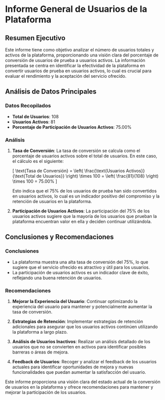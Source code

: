 # Informe General de Usuarios de la Plataforma

## Resumen Ejecutivo

Este informe tiene como objetivo analizar el número de usuarios totales y activos de la plataforma, proporcionando una visión clara del porcentaje de conversión de usuarios de prueba a usuarios activos. La información presentada se centra en identificar la efectividad de la plataforma en convertir usuarios de prueba en usuarios activos, lo cual es crucial para evaluar el rendimiento y la aceptación del servicio ofrecido.

## Análisis de Datos Principales

### Datos Recopilados

- **Total de Usuarios**: 108
- **Usuarios Activos**: 81
- **Porcentaje de Participación de Usuarios Activos**: 75.00%

### Análisis

1. **Tasa de Conversión**: La tasa de conversión se calcula como el porcentaje de usuarios activos sobre el total de usuarios. En este caso, el cálculo es el siguiente:

   \[
   \text{Tasa de Conversión} = \left( \frac{\text{Usuarios Activos}}{\text{Total de Usuarios}} \right) \times 100 = \left( \frac{81}{108} \right) \times 100 = 75.00\%
   \]

   Esto indica que el 75% de los usuarios de prueba han sido convertidos en usuarios activos, lo cual es un indicador positivo del compromiso y la retención de usuarios en la plataforma.

2. **Participación de Usuarios Activos**: La participación del 75% de los usuarios activos sugiere que la mayoría de los usuarios que prueban la plataforma encuentran valor en ella y deciden continuar utilizándola.

## Conclusiones y Recomendaciones

### Conclusiones

- La plataforma muestra una alta tasa de conversión del 75%, lo que sugiere que el servicio ofrecido es atractivo y útil para los usuarios.
- La participación de usuarios activos es un indicador clave de éxito, reflejando una buena retención de usuarios.

### Recomendaciones

1. **Mejorar la Experiencia del Usuario**: Continuar optimizando la experiencia del usuario para mantener y potencialmente aumentar la tasa de conversión.
   
2. **Estrategias de Retención**: Implementar estrategias de retención adicionales para asegurar que los usuarios activos continúen utilizando la plataforma a largo plazo.

3. **Análisis de Usuarios Inactivos**: Realizar un análisis detallado de los usuarios que no se convierten en activos para identificar posibles barreras o áreas de mejora.

4. **Feedback de Usuarios**: Recoger y analizar el feedback de los usuarios actuales para identificar oportunidades de mejora y nuevas funcionalidades que puedan aumentar la satisfacción del usuario.

Este informe proporciona una visión clara del estado actual de la conversión de usuarios en la plataforma y ofrece recomendaciones para mantener y mejorar la participación de los usuarios.